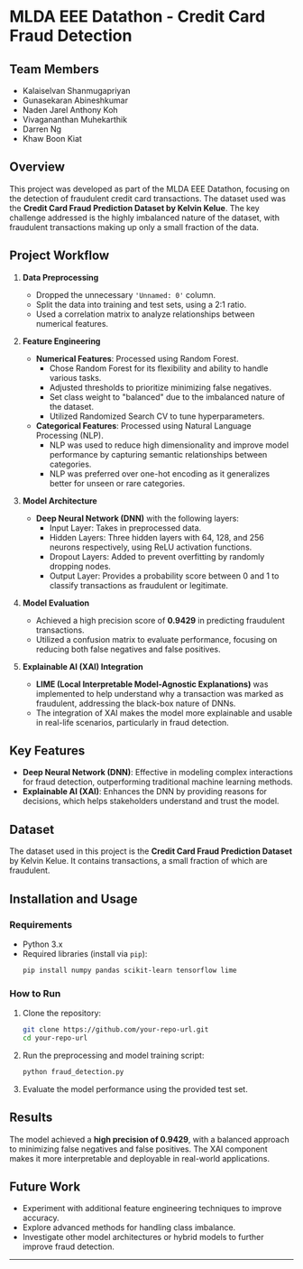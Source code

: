 # MLDA EEE Datathon - Credit Card Fraud Detection

## Team Members
- Kalaiselvan Shanmugapriyan
- Gunasekaran Abineshkumar
- Naden Jarel Anthony Koh
- Vivagananthan Muhekarthik
- Darren Ng
- Khaw Boon Kiat

## Overview

This project was developed as part of the MLDA EEE Datathon, focusing on the detection of fraudulent credit card transactions. The dataset used was the **Credit Card Fraud Prediction Dataset by Kelvin Kelue**. The key challenge addressed is the highly imbalanced nature of the dataset, with fraudulent transactions making up only a small fraction of the data. 

## Project Workflow

1. **Data Preprocessing**
    - Dropped the unnecessary `'Unnamed: 0'` column.
    - Split the data into training and test sets, using a 2:1 ratio.
    - Used a correlation matrix to analyze relationships between numerical features.

2. **Feature Engineering**
    - **Numerical Features**: Processed using Random Forest. 
        - Chose Random Forest for its flexibility and ability to handle various tasks.
        - Adjusted thresholds to prioritize minimizing false negatives.
        - Set class weight to "balanced" due to the imbalanced nature of the dataset.
        - Utilized Randomized Search CV to tune hyperparameters.
    - **Categorical Features**: Processed using Natural Language Processing (NLP).
        - NLP was used to reduce high dimensionality and improve model performance by capturing semantic relationships between categories.
        - NLP was preferred over one-hot encoding as it generalizes better for unseen or rare categories.

3. **Model Architecture**
    - **Deep Neural Network (DNN)** with the following layers:
        - Input Layer: Takes in preprocessed data.
        - Hidden Layers: Three hidden layers with 64, 128, and 256 neurons respectively, using ReLU activation functions.
        - Dropout Layers: Added to prevent overfitting by randomly dropping nodes.
        - Output Layer: Provides a probability score between 0 and 1 to classify transactions as fraudulent or legitimate.

4. **Model Evaluation**
    - Achieved a high precision score of **0.9429** in predicting fraudulent transactions.
    - Utilized a confusion matrix to evaluate performance, focusing on reducing both false negatives and false positives.

5. **Explainable AI (XAI) Integration**
    - **LIME (Local Interpretable Model-Agnostic Explanations)** was implemented to help understand why a transaction was marked as fraudulent, addressing the black-box nature of DNNs.
    - The integration of XAI makes the model more explainable and usable in real-life scenarios, particularly in fraud detection.

## Key Features
- **Deep Neural Network (DNN)**: Effective in modeling complex interactions for fraud detection, outperforming traditional machine learning methods.
- **Explainable AI (XAI)**: Enhances the DNN by providing reasons for decisions, which helps stakeholders understand and trust the model.

## Dataset
The dataset used in this project is the **Credit Card Fraud Prediction Dataset** by Kelvin Kelue. It contains transactions, a small fraction of which are fraudulent.

## Installation and Usage

### Requirements
- Python 3.x
- Required libraries (install via `pip`):
  ```bash
  pip install numpy pandas scikit-learn tensorflow lime
  ```

### How to Run
1. Clone the repository:
   ```bash
   git clone https://github.com/your-repo-url.git
   cd your-repo-url
   ```
2. Run the preprocessing and model training script:
   ```bash
   python fraud_detection.py
   ```
3. Evaluate the model performance using the provided test set.

## Results
The model achieved a **high precision of 0.9429**, with a balanced approach to minimizing false negatives and false positives. The XAI component makes it more interpretable and deployable in real-world applications.

## Future Work
- Experiment with additional feature engineering techniques to improve accuracy.
- Explore advanced methods for handling class imbalance.
- Investigate other model architectures or hybrid models to further improve fraud detection.

---
